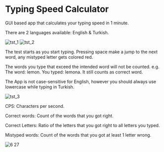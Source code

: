 # Typing Speed Calculator
GUI based app that calculates your typing speed in 1 minute.

There are 2 languages available: English & Turkish.

![tst_1](https://user-images.githubusercontent.com/100048974/234741275-b23a3145-d397-4a55-a8a7-4548b36f93f8.png) ![tst_2](https://user-images.githubusercontent.com/100048974/234741278-440349b4-5026-44cc-b4b2-7428b235f185.png)

The test starts as you start typing. Pressing space make a jump to the next word, any mistyped letter gets colored red.

The words you type that exceed the intended word will not be counted.
e.g. The word: lemon. You typed: lemona. It still counts as correct word.

The App is not case-sensitive for English, however you should always use lowercase while typing in Turkish.

![tst_3](https://user-images.githubusercontent.com/100048974/234742792-56253691-b59a-451b-8794-a41b2f426a8c.png)

CPS: Characters per second.

Correct words: Count of the words that you got right.

Correct Letters: Ratio of the letters that you got right to all letters you typed.

Mistyped words: Count of the words that you got at least 1 letter wrong.


![6 27](https://user-images.githubusercontent.com/100048974/234742691-d04ab27a-cf50-402c-ab6f-96d807b6192d.png)
